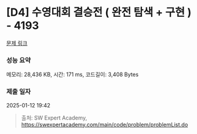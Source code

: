# [D4] 수영대회 결승전 ( 완전 탐색 + 구현 ) - 4193 

[문제 링크](https://swexpertacademy.com/main/code/problem/problemDetail.do?contestProbId=AWKaG6_6AGQDFARV) 

### 성능 요약

메모리: 28,436 KB, 시간: 171 ms, 코드길이: 3,408 Bytes

### 제출 일자

2025-01-12 19:42



> 출처: SW Expert Academy, https://swexpertacademy.com/main/code/problem/problemList.do